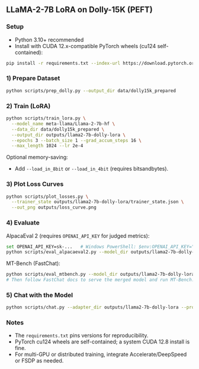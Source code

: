 ## LLaMA-2-7B LoRA on Dolly-15K (PEFT)

### Setup
- Python 3.10+ recommended
- Install with CUDA 12.x-compatible PyTorch wheels (cu124 self-contained):

```bash
pip install -r requirements.txt --index-url https://download.pytorch.org/whl/cu124
```

### 1) Prepare Dataset
```bash
python scripts/prep_dolly.py --output_dir data/dolly15k_prepared
```

### 2) Train (LoRA)
```bash
python scripts/train_lora.py \
  --model_name meta-llama/Llama-2-7b-hf \
  --data_dir data/dolly15k_prepared \
  --output_dir outputs/llama2-7b-dolly-lora \
  --epochs 3 --batch_size 1 --grad_accum_steps 16 \
  --max_length 1024 --lr 2e-4
```

Optional memory-saving:
- Add `--load_in_8bit` or `--load_in_4bit` (requires bitsandbytes).

### 3) Plot Loss Curves
```bash
python scripts/plot_losses.py \
  --trainer_state outputs/llama2-7b-dolly-lora/trainer_state.json \
  --out_png outputs/loss_curve.png
```

### 4) Evaluate

AlpacaEval 2 (requires `OPENAI_API_KEY` for judged metrics):
```bash
set OPENAI_API_KEY=sk-...   # Windows PowerShell: $env:OPENAI_API_KEY="sk-..."
python scripts/eval_alpacaeval2.py --model_dir outputs/llama2-7b-dolly-lora --output_json outputs/alpacaeval2_answers.json
```

MT-Bench (FastChat):
```bash
python scripts/eval_mtbench.py --model_dir outputs/llama2-7b-dolly-lora --merged_out outputs/merged-for-fastchat
# Then follow FastChat docs to serve the merged model and run MT-Bench.
```

### 5) Chat with the Model
```bash
python scripts/chat.py --adapter_dir outputs/llama2-7b-dolly-lora --prompt "Explain LoRA in simple terms."
```

### Notes
- The `requirements.txt` pins versions for reproducibility.
- PyTorch cu124 wheels are self-contained; a system CUDA 12.8 install is fine.
- For multi-GPU or distributed training, integrate Accelerate/DeepSpeed or FSDP as needed.


